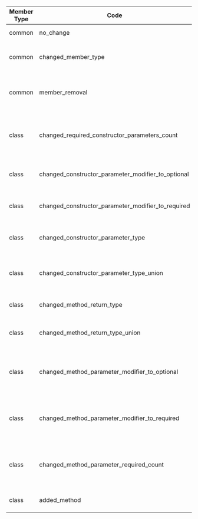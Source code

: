 | Member Type | Code | Action | Status | description |
| --- | --- | --- | --- | --- |
| common | no_change | none | compatible | Nothing is changed
| common | changed_member_type | changed | breaking | Signature member type changed
| common | member_removal | removed | breaking | Signature member removed from package
| class | changed_required_constructor_parameters_count | changed | breaking | Required parameters count in constructor has changed
| class | changed_constructor_parameter_modifier_to_optional | changed | compatible | Constructor parameter became optional
| class | changed_constructor_parameter_modifier_to_required | changed | breaking | Constructor paramter became required
| class | changed_constructor_parameter_type | changed | breaking | Constructor parameter type changed
| class | changed_constructor_parameter_type_union | changed | compatible | Constructor parameter type changed to union type
| class | changed_method_return_type | changed | breaking | Method return type changed
| class | changed_method_return_type_union | changed | compatible | Method return type changed to union type
| class | changed_method_parameter_modifier_to_optional | changed | compatible | Method parameter changed from required to optional
| class | changed_method_parameter_modifier_to_required | changed | breaking | Method parameter changed from optional to required
| class | changed_method_parameter_required_count | changed | breaking | Changed required parameters count in class method
| class | added_method | added | compatible | Method added to class